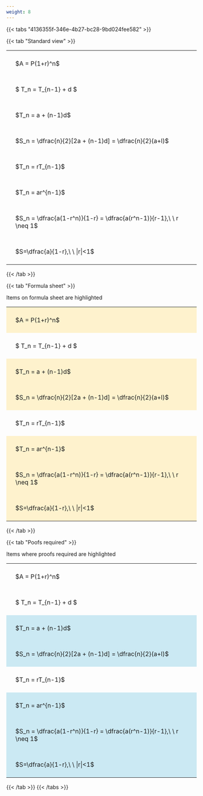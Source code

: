 ```yaml
---
weight: 8
---
```


{{< tabs "4136355f-346e-4b27-bc28-9bd024fee582" >}}

{{< tab "Standard view" >}}

<style type="text/css">
#T_2878f th.col_heading {
  text-align: left;
  font-size: 1em;
}
#T_2878f td {
  text-align: left;
  font-size: 1em;
  padding: 1.5em;
}
</style>
<table id="T_2878f">
  <thead>
  </thead>
  <tbody>
    <tr>
      <td id="T_2878f_row0_col0" class="data row0 col0" >$A = P(1+r)^n$</td>
    </tr>
    <tr>
      <td id="T_2878f_row1_col0" class="data row1 col0" >$ T_n = T_{n-1} + d $</td>
    </tr>
    <tr>
      <td id="T_2878f_row2_col0" class="data row2 col0" >$T_n = a + (n-1)d$</td>
    </tr>
    <tr>
      <td id="T_2878f_row3_col0" class="data row3 col0" >$S_n = \dfrac{n}{2}[2a + (n-1)d] = \dfrac{n}{2}(a+l)$</td>
    </tr>
    <tr>
      <td id="T_2878f_row4_col0" class="data row4 col0" >$T_n = rT_{n-1}$</td>
    </tr>
    <tr>
      <td id="T_2878f_row5_col0" class="data row5 col0" >$T_n = ar^{n-1}$</td>
    </tr>
    <tr>
      <td id="T_2878f_row6_col0" class="data row6 col0" >$S_n = \dfrac{a(1-r^n)}{1-r} = \dfrac{a(r^n-1)}{r-1},\ \  r \neq 1$</td>
    </tr>
    <tr>
      <td id="T_2878f_row7_col0" class="data row7 col0" >$S=\dfrac{a}{1-r},\ \ |r|<1$</td>
    </tr>
  </tbody>
</table>
{{< /tab >}}

{{< tab "Formula sheet" >}}

Items on formula sheet are highlighted 
<br>
<style type="text/css">
#T_00f52 th.col_heading {
  text-align: left;
  font-size: 1em;
}
#T_00f52 td {
  text-align: left;
  font-size: 1em;
  padding: 1.5em;
}
#T_00f52_row0_col0, #T_00f52_row2_col0, #T_00f52_row3_col0, #T_00f52_row5_col0, #T_00f52_row6_col0, #T_00f52_row7_col0 {
  background-color: rgba(255,194,10, 0.2);
}
#T_00f52_row1_col0, #T_00f52_row4_col0 {
  background-color: rgba(0,0,0,0);
}
</style>
<table id="T_00f52">
  <thead>
  </thead>
  <tbody>
    <tr>
      <td id="T_00f52_row0_col0" class="data row0 col0" >$A = P(1+r)^n$</td>
    </tr>
    <tr>
      <td id="T_00f52_row1_col0" class="data row1 col0" >$ T_n = T_{n-1} + d $</td>
    </tr>
    <tr>
      <td id="T_00f52_row2_col0" class="data row2 col0" >$T_n = a + (n-1)d$</td>
    </tr>
    <tr>
      <td id="T_00f52_row3_col0" class="data row3 col0" >$S_n = \dfrac{n}{2}[2a + (n-1)d] = \dfrac{n}{2}(a+l)$</td>
    </tr>
    <tr>
      <td id="T_00f52_row4_col0" class="data row4 col0" >$T_n = rT_{n-1}$</td>
    </tr>
    <tr>
      <td id="T_00f52_row5_col0" class="data row5 col0" >$T_n = ar^{n-1}$</td>
    </tr>
    <tr>
      <td id="T_00f52_row6_col0" class="data row6 col0" >$S_n = \dfrac{a(1-r^n)}{1-r} = \dfrac{a(r^n-1)}{r-1},\ \  r \neq 1$</td>
    </tr>
    <tr>
      <td id="T_00f52_row7_col0" class="data row7 col0" >$S=\dfrac{a}{1-r},\ \ |r|<1$</td>
    </tr>
  </tbody>
</table>
{{< /tab >}}

{{< tab "Poofs required" >}}

Items where proofs required are highlighted 
<br>
<style type="text/css">
#T_ca08c th.col_heading {
  text-align: left;
  font-size: 1em;
}
#T_ca08c td {
  text-align: left;
  font-size: 1em;
  padding: 1.5em;
}
#T_ca08c_row0_col0, #T_ca08c_row1_col0, #T_ca08c_row4_col0 {
  background-color: rgba(0,0,0,0);
}
#T_ca08c_row2_col0, #T_ca08c_row3_col0, #T_ca08c_row5_col0, #T_ca08c_row6_col0, #T_ca08c_row7_col0 {
  background-color: rgba(0,150,200, 0.2);
}
</style>
<table id="T_ca08c">
  <thead>
  </thead>
  <tbody>
    <tr>
      <td id="T_ca08c_row0_col0" class="data row0 col0" >$A = P(1+r)^n$</td>
    </tr>
    <tr>
      <td id="T_ca08c_row1_col0" class="data row1 col0" >$ T_n = T_{n-1} + d $</td>
    </tr>
    <tr>
      <td id="T_ca08c_row2_col0" class="data row2 col0" >$T_n = a + (n-1)d$</td>
    </tr>
    <tr>
      <td id="T_ca08c_row3_col0" class="data row3 col0" >$S_n = \dfrac{n}{2}[2a + (n-1)d] = \dfrac{n}{2}(a+l)$</td>
    </tr>
    <tr>
      <td id="T_ca08c_row4_col0" class="data row4 col0" >$T_n = rT_{n-1}$</td>
    </tr>
    <tr>
      <td id="T_ca08c_row5_col0" class="data row5 col0" >$T_n = ar^{n-1}$</td>
    </tr>
    <tr>
      <td id="T_ca08c_row6_col0" class="data row6 col0" >$S_n = \dfrac{a(1-r^n)}{1-r} = \dfrac{a(r^n-1)}{r-1},\ \  r \neq 1$</td>
    </tr>
    <tr>
      <td id="T_ca08c_row7_col0" class="data row7 col0" >$S=\dfrac{a}{1-r},\ \ |r|<1$</td>
    </tr>
  </tbody>
</table>
{{< /tab >}}
{{< /tabs >}}